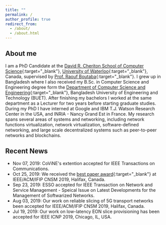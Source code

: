 ```yaml
---
title: ""
permalink: /
author_profile: true
redirect_from: 
  - /about/
  - /about.html
---
```


## About me
I am a PhD Candidate at the [David R. Cheriton School of Computer Science](https://cs.uwaterloo.ca){:target="_blank"}, [University of Waterloo](https://uwaterloo.ca){:target="_blank"}, Canada, supervised by [Prof. Raouf Boutaba](https://rboutaba.cs.uwaterloo.ca){:target="_blank"}. I grew up in Bangladesh where I also received my B.Sc. in Computer Science and Engineering degree form the [Department of Computer Science and Engineering](https://cse.buet.ac.bd/){:target="_blank"}, Bangladesh University of Engineering and Technology (BUET). After finishing my bachelors I worked at the same department as a Lecturer for two years before starting graduate studies. During my PhD I have interned at Google and IBM T.J. Watson Research Center in the USA, and INRIA - Nancy Grand Est in France. My research spans several areas of systems and networking, including network functions virtualization, network virtualization, software-defined networking, and large scale decentralized systems such as peer-to-peer networks and blockchains. 

## Recent News
- Nov 07, 2019: CoViNE's extention accepted for IEEE Transactions on Communications.
- Oct 25, 2019: We received the [best paper award](https://cs.uwaterloo.ca/news/team-systems-and-networking-researchers-wins-best-paper){:target="_blank"} at IEEE/ACM/IFIP CNSM 2019, Halifax, Canada.
- Sep 23, 2019: ESSO accepted for IEEE Transaction on Network and Service Management - Speical Issue on Latest Developments for the Management of Softwarized Networks.
- Aug 03, 2019: Our work on reliable slicing of 5G transport networks been accepted for IEEE/ACM/IFIP CNSM 2019, Halifax, Canada.
- Jul 19, 2019: Our work on low-latency EON slice provisioning has been accepted for IEEE ICNP 2019, Chicago, IL, USA.
<!-- <li>Jul 08, 2019: SPONGE accepted for IEEE LCN 2019, Osnabrück, Germany. </li> -->
<!-- <li>Jun 27, 2019: &mu;NF awarded the best paper at IEEE NetSoft 2018, Paris, France.</li> -->
<!-- <li>May 30, 2019: Awarded Student Travel Grant to attend IEEE NetSoft 2019 in Paris, France.</li> -->
<!-- <li>May 10, 2019: Awarded <a href='https://uwaterloo.ca/graduate-studies/awardsandfunding/external-awards/ontario-graduate-scholarship-ogs-and-queen-elizabeth-ii' target='_blank'>Ontario Graduate Scholarship</a> and <a href='https://uwaterloo.ca/graduate-studies/awardsandfunding/presidents-graduate-scholarship-pgs' target='_blank'>President's Graduate Scholarship</a> for academic year 2019-2020. -->
<!-- <li>Apr 26, 2019: Passed PhD Comprehensive-II!</li> -->
<!-- <li>Mar 03, 2019: &mu;NF accepted for IEEE NetSoft 2019, Paris, France. </li> -->
<!-- <li>Jan 07, 2019: Our article making the case for microservice-based NFV has been accepted to appear in IEEE Network Magazine.</li> -->
<!-- <li>Nov 29, 2018: Our work on virtual network embedding in Elastic Optical Networks has been accepted for IEEE INFOCOM 2019, Paris, France.</li> -->
<!-- <li>Sep 06, 2018: Awarded Best Teaching Assistant for the Winter 2018 Term. </li> -->
<!-- <li>Aug 27, 2018: UNiS accepted for IEEE/ACM/IFIP CNSM 2018, Rome, Italy. </li> -->
<!-- <li>Jun 04, 2018: Started internship with RESIST team at INRIA - Nancy Grand Est, France.</li> -->
<!-- <li>May 14, 2018: Presented Khaleesi at IFIP Networking 2018, Zurich, Switzerland.</li> -->
<!-- <li>May 03, 2018: Extension of MULE (IEEE/ACM/IFIP CNSM'17) accepted to appear in IEEE Transactions on Network and Service Management.</li> -->
<!-- <li>Apr 23, 2018: Awarded <a href='https://uwaterloo.ca/graduate-studies/awardsandfunding/external-awards/ontario-graduate-scholarship-ogs-and-queen-elizabeth-ii' target='_blank'>Ontario Graduate Scholarship</a> and <a href='https://uwaterloo.ca/graduate-studies/awardsandfunding/presidents-graduate-scholarship-pgs' target='_blank'>President's Graduate Scholarship</a> for academic year 2018-2019.-->
<!-- <li>Apr 13, 2018: Awarded UW International Experience Award for research visit to INRIA - Nancy, France.</li> -->
<!-- <li>Mar 07, 2018: Khaleesi accepted for IFIP Networking 2018, Zurich, Switzerland.</li> -->
<!-- <li>Feb 27, 2018: Extention of our work on jointly optimizing backup allocation and embedding for SVNE is accepted to appear in IEEE JSAC - 2017 Special Issue on Network Softwarization and Enablers</li> -->
<!-- <li>Feb 09, 2018: Awarded MITACS Globalink Research Award for a research visit to INRIA - Nancy, France.</li> -->
<!-- <li>Nov 30, 2017: MULE awarded best paper in IEEE/ACM/IFIP CNSM 2017, Tokyo, Japan.</li> -->
<!-- <li>Nov 30, 2017: Presented MULE at IEEE/ACM/IFIP CNSM 2017, Tokyo, Japan.</li> -->
<!-- <li>Nov 08, 2017: Awarded Student Travel Grant to attend IEEE/ACM/IFIP CNSM 2017 in Tokyo, Japan.</li> -->
<!-- <li>Aug 29, 2017: MULE accepted for IEEE/ACM/IFIP CNSM 2017, Tokyo, Japan. </li> -->
<!-- <li>June 14, 2017: Presented our work on jointly optimizing backup allocation at VN level and VN embedding at IFIP Networking 2017, Stockholm, Sweden.</li> -->
<!-- <li>May 09, 2017: Presented ReViNE at IFIP/IEEE IM 2017, Lisbon, Portugal. </li> -->
<!-- <li>Apr 25, 2017: Awarded Student Travel Grant to attend IFIP/IEEE IM 2017 in Lisbon, Portugal</li> -->
<!-- <li>Apr 24, 2017: Awarded <a href='https://uwaterloo.ca/graduate-studies/awardsandfunding/external-awards/ontario-graduate-scholarship-ogs-and-queen-elizabeth-ii' target='_blank'>Ontario Graduate Scholarship</a> and <a href='https://uwaterloo.ca/graduate-studies/awardsandfunding/presidents-graduate-scholarship-pgs' target='_blank'>President's Graduate Scholarship</a> for academic year 2017-2018. -->
<!-- <li>Apr 07, 2017: Our work on jointly optimizing backup allocation and embedding for SVNE is accepted for IFIP Networking 2017, Stockholm, Sweden. </li> -->
<!-- <li>Apr 03, 2017: Extension of ReNoVatE accepted to appear in IEEE Transactions on Network and Service Management. </li> -->
<!-- <li>Dec 20, 2016: Awarded Graduate Excellence Scholarship by CS@UWaterloo.</li> -->
<!-- <li>Nov 11, 2016: ReViNE accepted for IEEE/IFIP IM 2017, Lisbon, Portugal. </li> -->
<!-- <li>Oct 31, 2016: Presented EASE at IEEE/ACM/IFIP CNSM 2016 (Mini-conference), Montreal, Canada. </li> -->
<!-- <li>Aug 22, 2016: ReNoVatE and EASE accepted for IEEE/ACM/IFIP CNSM 2016, Montreal, Canada. </li> -->
<!-- <li>May 21, 2016: Extentions of DRONE and VNF-OP accepted to appear in IEEE Transactions on Network and Service Management. </li> -->
<!-- <li>Mar 04, 2016: CoViNE accepted for IFIP Networking Conference 2016, Vienna, Austria. </li> -->


